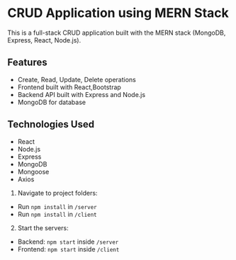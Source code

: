 # CRUD Application using MERN Stack

This is a full-stack CRUD application built with the MERN stack (MongoDB, Express, React, Node.js).

## Features

- Create, Read, Update, Delete operations
- Frontend built with React,Bootstrap
- Backend API built with Express and Node.js
- MongoDB for database

## Technologies Used

- React
- Node.js
- Express
- MongoDB
- Mongoose
- Axios


1. Navigate to project folders:
- Run `npm install` in `/server`
- Run `npm install` in `/client`

2. Start the servers:
- Backend: `npm start` inside `/server`
- Frontend: `npm start` inside `/client`


